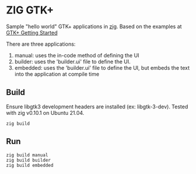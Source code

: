 # ZIG GTK+

Sample "hello world" GTK+ applications in [zig](https://ziglang.org/). Based on the examples at [GTK+ Getting Started](https://developer.gnome.org/gtk3/stable/gtk-getting-started.html)

There are three applications:

1. manual: uses the in-code method of defining the UI
1. builder: uses the 'builder.ui' file to define the UI.
1. embedded: uses the 'builder.ui' file to define the UI, but embeds the text into the application at compile time


## Build

Ensure libgtk3 development headers are installed (ex: libgtk-3-dev). Tested with zig v0.10.1 on Ubuntu 21.04.

    zig build

## Run

    zig build manual
    zig build builder
    zig build embedded
